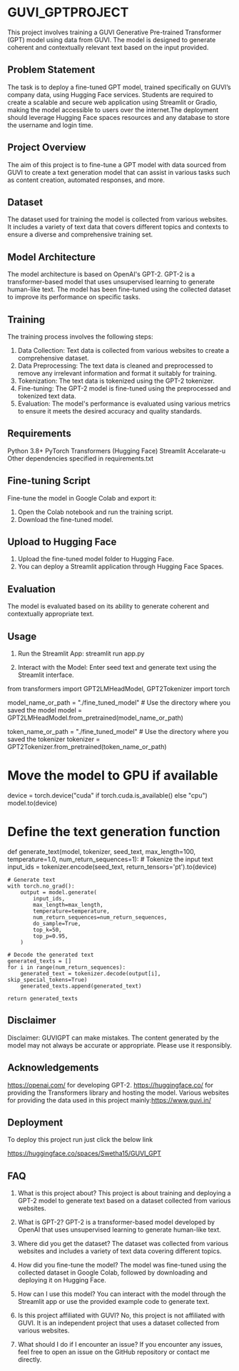 # GUVI_GPTPROJECT

This project involves training a GUVI Generative Pre-trained Transformer (GPT) model using data from GUVI. The model is designed to generate coherent and contextually relevant text based on the input provided.

## Problem Statement
The task is to deploy a fine-tuned GPT model, trained specifically on GUVI’s company data, using Hugging Face services. Students are required to create a scalable and secure web application using Streamlit or Gradio, making the model accessible to users over the internet.The deployment should leverage Hugging Face spaces resources and any database to store the username and login time.

## Project Overview
The aim of this project is to fine-tune a GPT model with data sourced from GUVI to create a text generation model that can assist in various tasks such as content creation, automated responses, and more.

## Dataset
The dataset used for training the model is collected from various websites. It includes a variety of text data that covers different topics and contexts to ensure a diverse and comprehensive training set.

## Model Architecture
The model architecture is based on OpenAI's GPT-2. GPT-2 is a transformer-based model that uses unsupervised learning to generate human-like text. The model has been fine-tuned using the collected dataset to improve its performance on specific tasks.

## Training

The training process involves the following steps:

1. Data Collection: Text data is collected from various websites to create a comprehensive dataset.
2. Data Preprocessing: The text data is cleaned and preprocessed to remove any irrelevant information and format it suitably for training.
3. Tokenization: The text data is tokenized using the GPT-2 tokenizer.
4. Fine-tuning: The GPT-2 model is fine-tuned using the preprocessed and tokenized text data.
5. Evaluation: The model's performance is evaluated using various metrics to ensure it meets the desired accuracy and quality standards.

## Requirements
Python 3.8+
PyTorch
Transformers (Hugging Face)
Streamlit
Accelarate-u
Other dependencies specified in requirements.txt

## Fine-tuning Script
Fine-tune the model in Google Colab and export it:

1. Open the Colab notebook and run the training script.
2. Download the fine-tuned model.
   
## Upload to Hugging Face

1. Upload the fine-tuned model folder to Hugging Face.
2. You can deploy a Streamlit application through Hugging Face Spaces. 

## Evaluation
The model is evaluated based on its ability to generate coherent and contextually appropriate text. 

## Usage

1. Run the Streamlit App:
streamlit run app.py

2. Interact with the Model: Enter seed text and generate text using the Streamlit interface.

from transformers import GPT2LMHeadModel, GPT2Tokenizer
import torch

model_name_or_path = "./fine_tuned_model"  # Use the directory where you saved the model
model = GPT2LMHeadModel.from_pretrained(model_name_or_path)

token_name_or_path = "./fine_tuned_model"  # Use the directory where you saved the tokenizer
tokenizer = GPT2Tokenizer.from_pretrained(token_name_or_path)

# Move the model to GPU if available
device = torch.device("cuda" if torch.cuda.is_available() else "cpu")
model.to(device)

# Define the text generation function
def generate_text(model, tokenizer, seed_text, max_length=100, temperature=1.0, num_return_sequences=1):
    # Tokenize the input text
    input_ids = tokenizer.encode(seed_text, return_tensors='pt').to(device)

    # Generate text
    with torch.no_grad():
        output = model.generate(
            input_ids,
            max_length=max_length,
            temperature=temperature,
            num_return_sequences=num_return_sequences,
            do_sample=True,
            top_k=50,
            top_p=0.95,
        )

    # Decode the generated text
    generated_texts = []
    for i in range(num_return_sequences):
        generated_text = tokenizer.decode(output[i], skip_special_tokens=True)
        generated_texts.append(generated_text)

    return generated_texts

## Disclaimer

Disclaimer: GUVIGPT can make mistakes. The content generated by the model may not always be accurate or appropriate. Please use it responsibly.

## Acknowledgements

https://openai.com/ for developing GPT-2.
https://huggingface.co/ for providing the Transformers library and hosting the model.
Various websites for providing the data used in this project mainly:https://www.guvi.in/

## Deployment

To deploy this project run just click the below link

https://huggingface.co/spaces/Swetha15/GUVI_GPT

## FAQ

1. What is this project about?
This project is about training and deploying a GPT-2 model to generate text based on a dataset collected from various websites.

2. What is GPT-2?
GPT-2 is a transformer-based model developed by OpenAI that uses unsupervised learning to generate human-like text.

3. Where did you get the dataset?
The dataset was collected from various websites and includes a variety of text data covering different topics.

4. How did you fine-tune the model?
The model was fine-tuned using the collected dataset in Google Colab, followed by downloading and deploying it on Hugging Face.

5. How can I use this model?
You can interact with the model through the Streamlit app or use the provided example code to generate text.

6. Is this project affiliated with GUVI?
No, this project is not affiliated with GUVI. It is an independent project that uses a dataset collected from various websites.

7. What should I do if I encounter an issue?
If you encounter any issues, feel free to open an issue on the GitHub repository or contact me directly.
